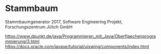 # Stammbaum
Stammbaumgenerator 2017, Software Engineering Projekt, Forschungszentrum Jülich GmbH

https://www.dpunkt.de/java/Programmieren_mit_Java/Oberflaechenprogrammierung/3.html
https://docs.oracle.com/javase/tutorial/uiswing/components/index.html
